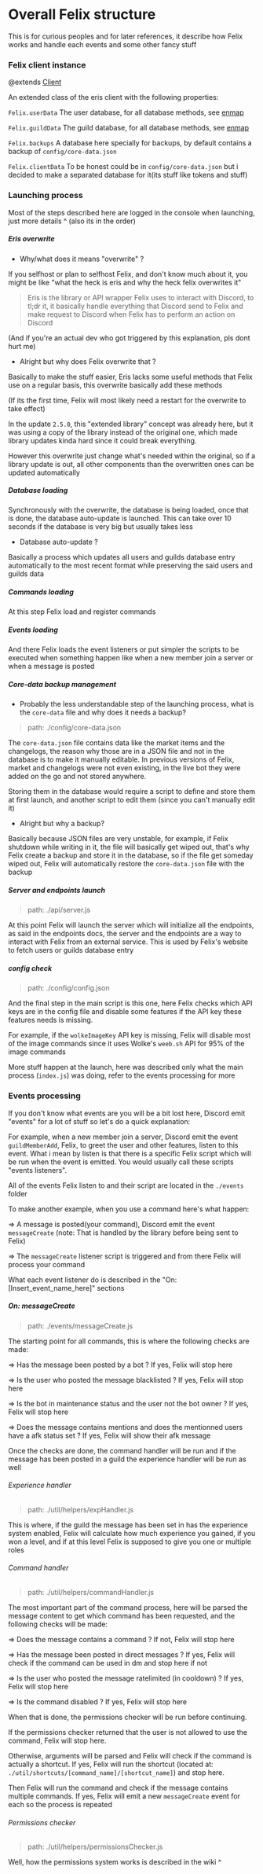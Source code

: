# Overall Felix structure

This is for curious peoples and for later references, it describe how Felix works and handle each events and some other fancy stuff

### Felix client instance

@extends [Client](https://abal.moe/Eris/docs/Client)

An extended class of the eris client with the following properties:

`Felix.userData` The user database, for all database methods, see [enmap](https://www.npmjs.com/package/enmap)

`Felix.guildData` The guild database, for all database methods, see [enmap](https://www.npmjs.com/package/enmap)

`Felix.backups` A database here specially for backups, by default contains a backup of `config/core-data.json`

`Felix.clientData` To be honest could be in `config/core-data.json` but i decided to make a separated database for it(its stuff like tokens and stuff)

### Launching process

Most of the steps described here are logged in the console when launching, just more details ^ (also its in the order)

##### Eris overwrite

* Why/what does it means "overwrite" ?

If you selfhost or plan to selfhost Felix, and don't know much about it, you might be like "what the heck is eris and why the heck felix overwrites it"

> Eris is the library or API wrapper Felix uses to interact with Discord, to tl;dr it, it basically handle everything that Discord send to Felix and make request to Discord when Felix has to perform an action on Discord

(And if you're an actual dev who got triggered by this explanation, pls dont hurt me)

* Alright but why does Felix overwrite that ?

Basically to make the stuff easier, Eris lacks some useful methods that Felix use on a regular basis, this overwrite basically add these methods

(If its the first time, Felix will most likely need a restart for the overwrite to take effect)

In the update `2.5.0`, this "extended library" concept was already here, but it was using a copy of the library instead of the original one, which made library updates kinda hard since it could break everything.

However this overwrite just change what's needed within the original, so if a library update is out, all other components than the overwritten ones can be updated automatically

##### Database loading

Synchronously with the overwrite, the database is being loaded, once that is done, the database auto-update is launched. This can take over 10 seconds if the database is very big but usually takes less

* Database auto-update ?

Basically a process which updates all users and guilds database entry automatically to the most recent format while preserving the said users and guilds data

##### Commands loading

At this step Felix load and register commands

##### Events loading
 
And there Felix loads the event listeners or put simpler the scripts to be executed when something happen like when a new member join a server or when a message is posted

##### Core-data backup management

* Probably the less understandable step of the launching process, what is the `core-data` file and why does it needs a backup?

> path: ./config/core-data.json

The `core-data.json` file contains data like the market items and the changelogs, the reason why those are in a JSON file and not in the database is to make it manually editable. In previous versions of Felix, market and changelogs were not even existing, in the live bot they were added on the go and not stored anywhere. 

Storing them in the database would require a script to define and store them at first launch, and another script to edit them (since you can't manually edit it)

* Alright but why a backup?

Basically because JSON files are very unstable, for example, if Felix shutdown while writing in it, the file will basically get wiped out, that's why Felix create a backup and store it in the database, so if the file get someday wiped out, Felix will automatically restore the `core-data.json` file with the backup

##### Server and endpoints launch

> path: ./api/server.js

At this point Felix will launch the server which will initialize all the endpoints, as said in the endpoints docs, the server and the endpoints are a way to interact with Felix from an external service. This is used by Felix's website to fetch users or guilds database entry 

##### config check

> path: ./config/config.json

And the final step in the main script is this one, here Felix checks which API keys are in the config file and disable some features if the API key these features needs is missing. 

For example, if the `wolkeImageKey` API key is missing, Felix will disable most of the image commands since it uses Wolke's `weeb.sh` API for 95% of the image commands

More stuff happen at the launch, here was described only what the main process (`index.js`) was doing, refer to the events processing for more

### Events processing

If you don't know what events are you will be a bit lost here, Discord emit "events" for a lot of stuff so let's do a quick explanation:

For example, when a new member join a server, Discord emit the event `guildMemberAdd`, Felix, to greet the user and other features, listen to this event. What i mean by listen is that there is a specific Felix script which will be run when the event is emitted. You would usually call these scripts "events listeners".

All of the events Felix listen to and their script are located in the `./events` folder

To make another example, when you use a command here's what happen:

=> A message is posted(your command), Discord emit the event `messageCreate` (note: That is handled by the library before being sent to Felix)

=> The `messageCreate` listener script is triggered and from there Felix will process your command

What each event listener do is described in the "On: [Insert_event_name_here]" sections

##### On: messageCreate

> path: ./events/messageCreate.js

The starting point for all commands, this is where the following checks are made:

=> Has the message been posted by a bot ? If yes, Felix will stop here

=> Is the user who posted the message blacklisted ? If yes, Felix will stop here

=> Is the bot in maintenance status and the user not the bot owner ? If yes, Felix  will stop here

=> Does the message contains mentions and does the mentionned users have a afk status set ? If yes, Felix will show their afk message

Once the checks are done, the command handler will be run and if the message has been posted in a guild the experience handler will be run as well

###### Experience handler

> path: ./util/helpers/expHandler.js

This is where, if the guild the message has been set in has the experience system enabled, Felix will calculate how much experience you gained, if you won a level, and if at this level Felix is supposed to give you one or multiple roles

###### Command handler

> path: ./util/helpers/commandHandler.js

The most important part of the command process, here will be parsed the message content to get which command has been requested, and the following checks will be made: 

=> Does the message contains a command ? If not, Felix will stop here

=> Has the message been posted in direct messages ? If yes, Felix will check if the command can be used in dm and stop here if not

=> Is the user who posted the message ratelimited (in cooldown) ? If yes, Felix will stop here

=> Is the command disabled ? If yes, Felix will stop here

When that is done, the permissions checker will be run before continuing.

If the permissions checker returned that the user is not allowed to use the command, Felix will stop here.

Otherwise, arguments will be parsed and Felix will check if the command is actually a shortcut. If yes, Felix will run the shortcut (located at: `./util/shortcuts/[command_name]/[shortcut_name]`) and stop here.

Then Felix will run the command and check if the message contains multiple commands. If yes, Felix will emit a new `messageCreate` event for each so the process is repeated

###### Permissions checker

> path: ./util/helpers/permissionsChecker.js

Well, how the permissions system works is described in the wiki ^
